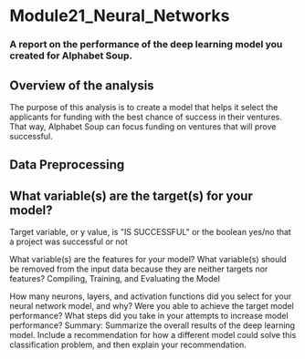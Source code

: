 # Module21_Neural_Networks
### A report on the performance of the deep learning model you created for Alphabet Soup.

## Overview of the analysis
The purpose of this analysis is to create a model that helps it select the applicants for funding with the best chance of success in their ventures. That way, Alphabet Soup can focus funding on ventures that will prove successful.

## Data Preprocessing
## What variable(s) are the target(s) for your model?
Target variable, or y value, is "IS SUCCESSFUL" or the boolean yes/no that a project was successful or not

What variable(s) are the features for your model?
What variable(s) should be removed from the input data because they are neither targets nor features?
Compiling, Training, and Evaluating the Model

How many neurons, layers, and activation functions did you select for your neural network model, and why?
Were you able to achieve the target model performance?
What steps did you take in your attempts to increase model performance?
Summary: Summarize the overall results of the deep learning model. Include a recommendation for how a different model could solve this classification problem, and then explain your recommendation.
